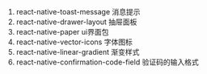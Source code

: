 1. react-native-toast-message 消息提示
2. react-native-drawer-layout  抽屉面板
3. react-native-paper ui界面包
4. react-native-vector-icons 字体图标
5. react-native-linear-gradient  渐变样式
6. react-native-confirmation-code-field  验证码的输入格式